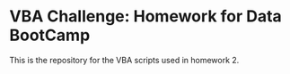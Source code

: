# VBA Challenge: Homework for Data BootCamp
This is the repository for the VBA scripts used in homework 2.
